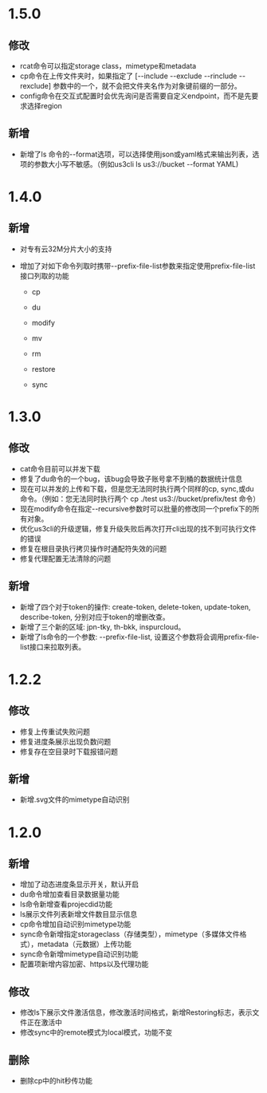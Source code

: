 # 1.5.0

## 修改

- rcat命令可以指定storage class，mimetype和metadata
- cp命令在上传文件夹时，如果指定了 [--include --exclude --rinclude --rexclude] 参数中的一个，就不会把文件夹名作为对象键前缀的一部分。
- config命令在交互式配置时会优先询问是否需要自定义endpoint，而不是先要求选择region

## 新增

- 新增了ls 命令的--format选项，可以选择使用json或yaml格式来输出列表，选项的参数大小写不敏感。（例如us3cli ls us3://bucket --format YAML)

# 1.4.0

## 新增

- 对专有云32M分片大小的支持

- 增加了对如下命令列取时携带--prefix-file-list参数来指定使用prefix-file-list接口列取的功能

  * cp 

  * du 
  * modify 
  * mv 
  * rm 
  * restore 
  * sync

# 1.3.0

## 修改

- cat命令目前可以并发下载
- 修复了du命令的一个bug，该bug会导致子账号拿不到桶的数据统计信息
- 现在可以并发的上传和下载，但是您无法同时执行两个同样的cp, sync,或du命令。（例如：您无法同时执行两个 cp ./test us3://bucket/prefix/test 命令）
- 现在modify命令在指定--recursive参数时可以批量的修改同一个prefix下的所有对象。
- 优化us3cli的升级逻辑，修复升级失败后再次打开cli出现的找不到可执行文件的错误
- 修复在根目录执行拷贝操作时通配符失效的问题
- 修复代理配置无法清除的问题

## 新增

- 新增了四个对于token的操作: create-token, delete-token, update-token, describe-token, 分别对应于token的增删改查。
- 新增了三个新的区域: jpn-tky, th-bkk, inspurcloud。
- 新增了ls命令的一个参数: --prefix-file-list, 设置这个参数将会调用prefix-file-list接口来拉取列表。

# 1.2.2
## 修改

- 修复上传重试失败问题
- 修复进度条展示出现负数问题
- 修复存在空目录时下载报错问题

## 新增

- 新增.svg文件的mimetype自动识别

# 1.2.0

## 新增

- 增加了动态进度条显示开关，默认开启
- du命令增加查看目录数据量功能
- ls命令新增查看projecdid功能
- ls展示文件列表新增文件数目显示信息
- cp命令增加自动识别mimetype功能
- sync命令新增指定storageclass（存储类型），mimetype（多媒体文件格式），metadata（元数据）上传功能
- sync命令新增mimetype自动识别功能
- 配置项新增内容加密、https以及代理功能

## 修改

- 修改ls下展示文件激活信息，修改激活时间格式，新增Restoring标志，表示文件正在激活中
- 修改sync中的remote模式为local模式，功能不变

## 删除

- 删除cp中的hit秒传功能